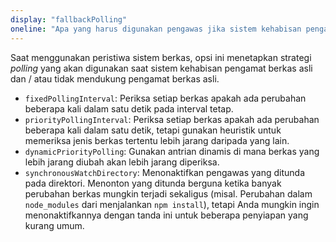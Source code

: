 ```yaml
---
display: "fallbackPolling"
oneline: "Apa yang harus digunakan pengawas jika sistem kehabisan pengamat berkas asli"
---
```


Saat menggunakan peristiwa sistem berkas, opsi ini menetapkan strategi _polling_ yang akan digunakan saat sistem kehabisan pengamat berkas asli dan / atau tidak mendukung pengamat berkas asli.

- `fixedPollingInterval`: Periksa setiap berkas apakah ada perubahan beberapa kali dalam satu detik pada interval tetap.
- `priorityPollingInterval`: Periksa setiap berkas apakah ada perubahan beberapa kali dalam satu detik, tetapi gunakan heuristik untuk memeriksa jenis berkas tertentu lebih jarang daripada yang lain.
- `dynamicPriorityPolling`: Gunakan antrian dinamis di mana berkas yang lebih jarang diubah akan lebih jarang diperiksa.
- `synchronousWatchDirectory`: Menonaktifkan pengawas yang ditunda pada direktori. Menonton yang ditunda berguna ketika banyak perubahan berkas mungkin terjadi sekaligus (misal. Perubahan dalam `node_modules` dari menjalankan `npm install`), tetapi Anda mungkin ingin menonaktifkannya dengan tanda ini untuk beberapa penyiapan yang kurang umum.
